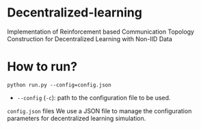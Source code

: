 # Decentralized-learning
Implementation of Reinforcement based Communication Topology Construction for Decentralized Learning with Non-IID Data
# How to run?
```shell=
python run.py --config=config.json
```
* `--config` (`-c`): path to the configuration file to be used.

`config.json` files
We use a JSON file to manage the configuration parameters for decentralized learning simulation.
